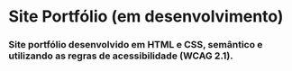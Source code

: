 # Site Portfólio (em desenvolvimento)
### Site portfólio desenvolvido em HTML e CSS, semântico e utilizando as regras de acessibilidade (WCAG 2.1).
